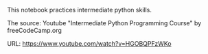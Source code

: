 This notebook practices intermediate python skills.

The source: Youtube "Intermediate Python Programming Course" 
by freeCodeCamp.org

URL: https://www.youtube.com/watch?v=HGOBQPFzWKo
